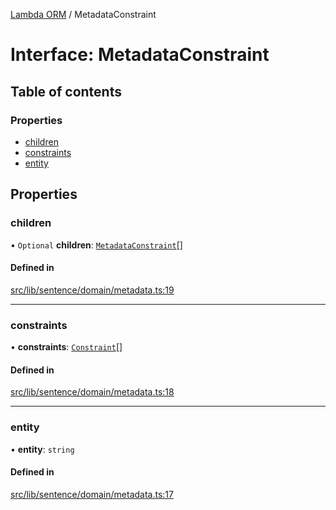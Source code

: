 [Lambda ORM](../README.md) / MetadataConstraint

# Interface: MetadataConstraint

## Table of contents

### Properties

- [children](MetadataConstraint.md#children)
- [constraints](MetadataConstraint.md#constraints)
- [entity](MetadataConstraint.md#entity)

## Properties

### children

• `Optional` **children**: [`MetadataConstraint`](MetadataConstraint.md)[]

#### Defined in

[src/lib/sentence/domain/metadata.ts:19](https://github.com/FlavioLionelRita/lambdaorm/blob/283a24b9/src/lib/sentence/domain/metadata.ts#L19)

___

### constraints

• **constraints**: [`Constraint`](Constraint.md)[]

#### Defined in

[src/lib/sentence/domain/metadata.ts:18](https://github.com/FlavioLionelRita/lambdaorm/blob/283a24b9/src/lib/sentence/domain/metadata.ts#L18)

___

### entity

• **entity**: `string`

#### Defined in

[src/lib/sentence/domain/metadata.ts:17](https://github.com/FlavioLionelRita/lambdaorm/blob/283a24b9/src/lib/sentence/domain/metadata.ts#L17)
